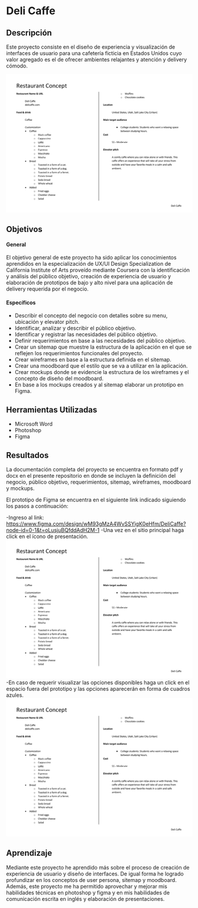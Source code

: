 # Deli Caffe

## Descripción
Este proyecto consiste en el diseño de experiencia y visualización de interfaces de usuario para una cafetería ficticia en Estados Unidos cuyo valor agregado es el de ofrecer ambientes relajantes y atención y delivery cómodo.

![Restaurante_Concepto](Images/Restaurante_Concepto.png)

## Objetivos
#### General
El objetivo general de este proyecto ha sido aplicar los conocimientos aprendidos en la especialización de UX/UI Design Specialization de California Institute of Arts proveído mediante Coursera con la identificación y análisis del público objetivo, creación de experiencia de usuario y elaboración de prototipos de bajo y alto nivel para una aplicación de delivery requerida por el negocio.

#### Específicos
- Describir el concepto del negocio con detalles sobre su menu, ubicación y elevator pitch.
- Identificar, analizar y describir el público objetivo.
- Identificar y registrar las necesidades del público objetivo.
- Definir requerimientos en base a las necesidades del público objetivo.
- Crear un sitemap que muestre la estructura de la aplicación en el que se reflejen los requerimientos funcionales del proyecto.
- Crear wireframes en base a la estructura definida en el sitemap.
- Crear una moodboard que  el estilo que se va a utilizar en la aplicación.
- Crear mockups donde se evidencie la estructura de los wireframes y el concepto de diseño del moodboard.
- En base a los mockups creados y al sitemap elaborar un prototipo en Figma.

## Herramientas Utilizadas
- Microsoft Word
- Photoshop
- Figma

## Resultados
La documentación completa del proyecto se encuentra en formato pdf y docx en el presente repositorio en donde se incluyen la definición del negocio, público objetivo, requerimientos, sitemap, wireframes, moodboard y mockups.

El prototipo de Figma se encuentra en el siguiente link indicado siguiendo los pasos a continuación: 

-Ingreso al link: https://www.figma.com/design/wM93gMzA4WvSSYigK0eHfm/DeliCaffe?node-id=0-1&t=oLusjuBQfddAdH2M-1
-Una vez en el sitio principal haga click en el ícono de presentación.
![Paso1](Images/Restaurante_Concepto.png)
-En caso de requerir visualizar las opciones disponibles haga un click en el espacio fuera del prototipo y las opciones aparecerán en forma de cuadros azules.
![Paso2](Images/Restaurante_Concepto.png)

## Aprendizaje
Mediante este proyecto he aprendido más sobre el proceso de creación de experiencia de usuario y diseño de interfaces. De igual forma he logrado profundizar en los conceptos de user persona, sitemap y moodboard. Además, este proyecto me ha permitido aprovechar y mejorar mis habilidades técnicas en photoshop y figma y en mis habilidades de comunicación escrita en inglés y elaboración de presentaciones.

